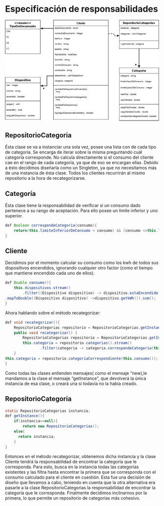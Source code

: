 # Especificación de responsabilidades
![Diagrama de clases](DiagramaClases.png)
## RepositorioCategoria
Ésta clase se va a instanciar una sola vez, posee una lista  con de cada tipo de categoría. Se encarga de iterar sobre la misma preguntando cuál categoría corresponde. No calcula directamente si el consumo del cliente cae en el rango de cada categoría, ya que de eso se encargan ellas. Debido a ésto decidimos diseñarla como un Singleton, ya que no necesitamos más de una instancia de ésta clase. Todos los clientes recurrirán al mismo repositorio a la hora de recategorizarse.

## Categoría
Ésta clase tiene la responsabilidad de verificar si un consumo dado pertenece a su rango de aceptación. Para ello posee un límite inferior y uno superior.
``` java
def Boolean correspondeCategoria(consumo){
    return(this.limiteInferiorDeConsumo < consumo) && (consumo <=this.limiteSuperiorDeConsumo);
}
```
## Cliente
Decidimos por el momento calcular su consumo como los kwh de todos sus dispositivos encendidos, ignorando cualquier otro factor (como el tiempo que mantiene encendido cada uno de ellos).
``` java
def Double consumo(){
    this.dispositivos.stream()
        .filter((Dispositivo dispositivo) -> dispositivo.estaEncendido())
.mapToDouble((Dispositivo dispositivo) ->dispositivo.getkWh()).sum();
}
```
Ahora hablando sobre el método recategorizar:
``` java
def void recategorizar(){
    RepositorioCategorias repositorio = RepositorioCategorias.getInstance();
    public void recategorizar() {
        RepositorioCategorias repositorio = RepositorioCategorias.getInstance();
        this.categoria = repositorio.categorias().stream()
                .filter(categoria -> categoria.correspondeCategoria(this.consumo())).findFirst();
    }
this.categoria = repositorio.categoriaCorrespondiente(this.consumo());
}
```
Como todas las clases entienden mensajes( como el mensaje “new),le mandamos a la clase el mensaje “getInstance”, que devolverá la única instancia de esa clase, o creará una si todavía no la había creado.
## RepositorioCategoria
``` java
static RepositorioCategorias instancia;
def getInstance(){
    if(instancia==null){
        return new RepositorioCategorias();
    else{
      return instancia;
    }
}
```
Entonces en el método recategorizar, obtenemos dicha instancia y la clase Cliente tendrá la responsabilidad de encontrar la categoría que le corresponda. Para esto, busca en la instancia todas las categorías existentes y las filtra hasta encontrar la primera que se corresponda con el consumo calculado para el cliente en cuestión.
Esta fue una decisión de diseño que llevamos a cabo, teniendo en cuenta que la otra alternativa era pasarle a la clase RepositorioCategorias la responsabilidad de encontrar la categoría que le corresponda. Finalmente decidimos inclinarnos por la primera, lo que permite un repositorio de categorias más cohesivo.
